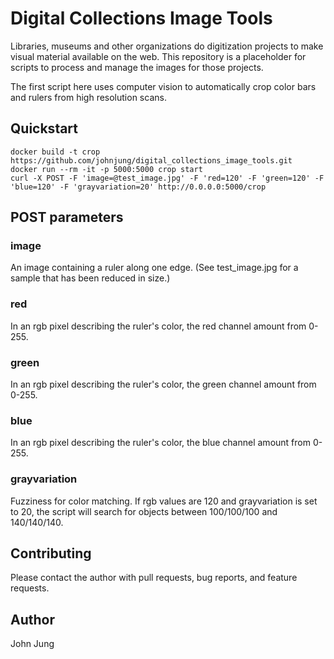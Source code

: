 # Digital Collections Image Tools

Libraries, museums and other organizations do digitization projects to make visual material available on the web. This repository is a placeholder for scripts to process and manage the images for those projects. 

The first script here uses computer vision to automatically crop color bars and rulers from high resolution scans. 

## Quickstart

```
docker build -t crop https://github.com/johnjung/digital_collections_image_tools.git
docker run --rm -it -p 5000:5000 crop start
curl -X POST -F 'image=@test_image.jpg' -F 'red=120' -F 'green=120' -F 'blue=120' -F 'grayvariation=20' http://0.0.0.0:5000/crop
```

## POST parameters

### image
An image containing a ruler along one edge. (See test_image.jpg for a sample
that has been reduced in size.)

### red
In an rgb pixel describing the ruler's color, the red channel amount from
0-255.

### green
In an rgb pixel describing the ruler's color, the green channel amount from
0-255.

### blue
In an rgb pixel describing the ruler's color, the blue channel amount from
0-255.

### grayvariation
Fuzziness for color matching. If rgb values are 120 and grayvariation is set to
20, the script will search for objects between 100/100/100 and 140/140/140. 

## Contributing

Please contact the author with pull requests, bug reports, and feature
requests.

## Author

John Jung
